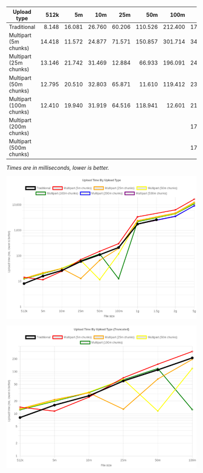 | Upload type             | 512k   | 5m     | 10m    | 25m    | 50m     | 100m    | 1g       | 1.5g     | 2g       | 5g        |
|-------------------------|--------:|--------:|--------:|--------:|---------:|---------:|----------:|----------:|----------:|-----------:|
| Traditional             | 8.148  | 16.081 | 26.760 | 60.206 | 110.526 | 212.400 | 1759.667 | 2605.000 |          |           |
| Multipart (5m chunks)   | 14.418 | 11.572 | 24.877 | 71.571 | 150.857 | 301.714 | 3405.667 |          | 6353.667 | 16746.667 |
| Multipart (25m chunks)  | 13.146 | 21.742 | 31.469 | 12.884 | 66.933  | 196.091 | 2411.800 |          | 4804.333 | 12725.333 |
| Multipart (50m chunks)  | 12.795 | 20.510 | 32.803 | 65.871 | 11.610  | 119.412 | 2317.000 |          | 4563.333 | 11862.667 |
| Multipart (100m chunks) | 12.410 | 19.940 | 31.919 | 64.516 | 118.941 | 12.601  | 2189.800 |          | 4451.667 | 11017.000 |
| Multipart (200m chunks) |        |        |        |        |         |         | 1796.000 |          | 3594.667 | 9188.333  |
| Multipart (500m chunks) |        |        |        |        |         |         | 1752.000 |          | 3512.667 | 9349.000  |


*Times are in milliseconds, lower is better.*

![Chart](upload-stats.png)

![Chart](upload-stats-detailed.png)